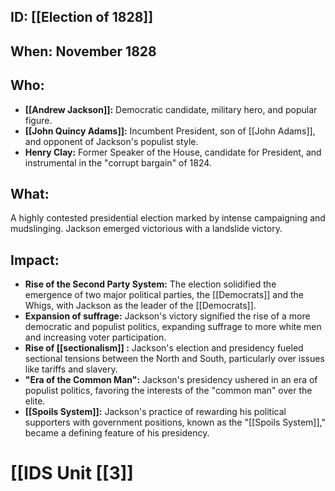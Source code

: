 ## ID: [[Election of 1828]] 
## When: November 1828

## Who: 
* **[[Andrew Jackson]]:** Democratic candidate, military hero, and popular figure.
* **[[John Quincy Adams]]:** Incumbent President, son of [[John Adams]], and opponent of Jackson's populist style.
* **Henry Clay:** Former Speaker of the House, candidate for President, and instrumental in the "corrupt bargain" of 1824.

## What: 
A highly contested presidential election marked by intense campaigning and mudslinging. Jackson emerged victorious with a landslide victory.

## Impact: 
* **Rise of the Second Party System:** The election solidified the emergence of two major political parties, the [[Democrats]] and the Whigs, with Jackson as the leader of the [[Democrats]]. 
* **Expansion of suffrage:** Jackson's victory signified the rise of a more democratic and populist politics, expanding suffrage to more white men and increasing voter participation.
* **Rise of  [[sectionalism]] :**  Jackson's election and presidency fueled sectional tensions between the North and South, particularly over issues like tariffs and slavery. 
* **"Era of the Common Man":**  Jackson's presidency ushered in an era of populist politics, favoring the interests of the "common man" over the elite. 
* **[[Spoils System]]:** Jackson's practice of rewarding his political supporters with government positions, known as the "[[Spoils System]]," became a defining feature of his presidency. 

# [[IDS Unit [[3]]